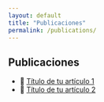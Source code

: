 ```yaml
---
layout: default
title: "Publicaciones"
permalink: /publications/
---
```


## Publicaciones

- 📄 [Título de tu artículo 1](#)
- 📄 [Título de tu artículo 2](#)